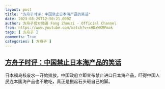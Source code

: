 ```yaml
---
layout: post
title: "方舟子时评：中国禁止日本海产品的笑话"
date: 2023-08-29T12:50:21.000Z
author: 方舟子官方频道 Fang Zhouzi - Official Channel
from: https://www.youtube.com/watch?v=xHDxWXMPmak
tags: [ 方舟子 ]
comments: True
categories: [ 方舟子 ]
---
```

<!--1693313421000-->
[方舟子时评：中国禁止日本海产品的笑话](https://www.youtube.com/watch?v=xHDxWXMPmak)
------

<div>
日本福岛核废水一开始排放，中国政府立即宣布禁止进口日本海产品，吓得中国人民连本国海产品也不敢吃，真正是搬起石头砸自己的脚。
</div>
